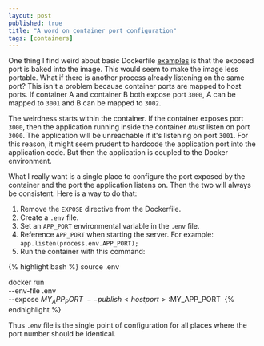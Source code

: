 ```yaml
---
layout: post
published: true
title: "A word on container port configuration"
tags: [containers]
---
```


One thing I find weird about basic Dockerfile [examples](https://docs.docker.com/get-started/part2/#define-a-container-with-dockerfile) 
is that the exposed port is baked into the image.
This would seem to make the image less portable.
What if there is another process already listening on the same port?
This isn't a problem because container ports are mapped to host ports.
If container A and container B both expose port `3000`, A can be mapped to 
`3001` and B can be mapped to `3002`.

The weirdness starts within the container. 
If the container exposes port `3000`, then the application running inside the 
container _must_ listen on port `3000`.
The application will be unreachable if it's listening on port `3001`.
For this reason, it might seem prudent to hardcode the application port into the
application code.
But then the application is coupled to the Docker environment.

What I really want is a single place to configure the port exposed by the
container and the port the application listens on.
Then the two will always be consistent.
Here is a way to do that:

1. Remove the `EXPOSE` directive from the Dockerfile.
1. Create a `.env` file.
1. Set an `APP_PORT` environmental variable in the `.env` file.
1. Reference `APP_PORT` when starting the server. For example: 
`app.listen(process.env.APP_PORT);`
1. Run the container with this command:

{% highlight bash %}
source .env

docker run \
  --env-file .env \
  --expose $MY_APP_PORT \
  --publish <host port>:$MY_APP_PORT
  <image name>
{% endhighlight %}

Thus `.env` file is the single point of configuration for all places where the 
port number should be identical.
